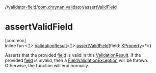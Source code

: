 //[validator-field](../../index.md)/[com.chrynan.validator](index.md)/[assertValidField](assert-valid-field.md)

# assertValidField

[common]\
inline fun &lt;[T](assert-valid-field.md)&gt; [ValidationResult](../../../validator-core/validator-core/com.chrynan.validator/-validation-result/index.md)&lt;[T](assert-valid-field.md)&gt;.[assertValidField](assert-valid-field.md)(field: [KProperty](https://kotlinlang.org/api/latest/jvm/stdlib/kotlin.reflect/-k-property/index.html)&lt;*&gt;)

Asserts that the provided [field](assert-valid-field.md) is valid in this [ValidationResult](../../../validator-core/validator-core/com.chrynan.validator/-validation-result/index.md). If the provided [field](assert-valid-field.md) is invalid, then a [FieldValidationException](-field-validation-exception/index.md) will be thrown. Otherwise, the function will end normally.
